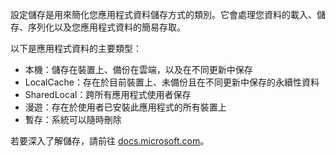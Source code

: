 ﻿設定儲存是用來簡化您應用程式資料儲存方式的類別。它會處理您資料的載入、儲存、序列化以及您應用程式資料的簡易存取。

以下是應用程式資料的主要類型：

* 本機：儲存在裝置上、備份在雲端，以及在不同更新中保存
* LocalCache：存在於目前裝置上、未備份且在不同更新中保存的永續性資料
* SharedLocal：跨所有應用程式使用者保存
* 漫遊：存在於使用者已安裝此應用程式的所有裝置上
* 暫存：系統可以隨時刪除

若要深入了解儲存，請前往 [docs.microsoft.com](https://docs.microsoft.com/zh-tw/uwp/api/windows.storage.applicationdata)。
